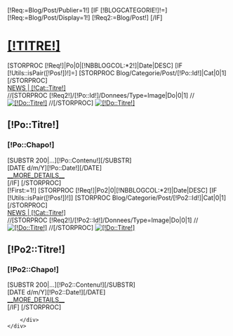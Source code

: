 [!Req:=Blog/Post/Publier=1!]
[IF [!BLOGCATEGORIE!]!=]
	[!Req:=Blog/Post/Display=1!]
	[!Req2:=Blog/Post!]
[/IF]
<div class="[!NOMDIV!]">
   	<div class="container nopadding-left nopadding-right">
   		<div class="reseau">
 			<h1><a href="/[!Systeme::getMenu([!LIENTITRE!])!]">[!TITRE!]</a></h1>    
			<div class="col-lg-6 col-sm-6 col-xs-12 nopadding-left">
				<div id="myCarouselBlog1" class="carousel slide vertical">  
					<div class="vertical carousel-inner ">
						[STORPROC [!Req!]|Po|0|[!NBBLOGCOL:*2!]|Date|DESC]
							[IF [!Utils::isPair([!Pos!])!]=]
								[STORPROC Blog/Categorie/Post/[!Po::Id!]|Cat|0|1][/STORPROC]
								<div class="[IF [!Pos!]=1]active [/IF]item">
									<div class="blog">
										<div class="category">
											<div class="cat-bloc"><a href="/[!Systeme::getMenu(Blog/Categorie)!]/[!Cat::Url!]">NEWS | [!Cat::Titre!]</a></div>
										</div>
										<div class="produits-inner">
											//[STORPROC [!Req2!]/[!Po::Id!]/Donnees/Type=Image|Do|0|1]
											//	<a href="/[!Systeme::getMenu(Blog/Categorie)!]/[!Cat::Url!]/Post/[!Po::Url!]"><img class="img-responsive" src="/[!Do::Fichier!].mini.[!LARGEURIMAGE!]x[!HAUTEURIMAGE!].jpg" alt="[!Do::Titre!]"/></a>
											//[/STORPROC]
											<a href="/[!Systeme::getMenu(Blog/Categorie)!]/[!Cat::Url!]/Post/[!Po::Url!]"><img class="img-responsive" src="/[!Po::Fichier!].mini.570x350.jpg" alt="[!Do::Titre!]"/></a>
											<div class="BlocCouleur BlocCouleur-[!Cat::Couleur!]">
												<h2>[!Po::Titre!]</h2>
												<h3>[!Po::Chapo!]</h3>
											</div>
											<div class="teaser">
												<div class="texteaser"> 
													[SUBSTR 200|...][!Po::Contenu!][/SUBSTR]
												</div>
												<div class="teaser-info">
													<div class="date">[DATE d/m/Y][!Po::Date!][/DATE]</div>
													<div class="more-BlocCouleur-[!Cat::Couleur!]"><a href="/[!Systeme::getMenu(Blog/Categorie)!]/[!Cat::Url!]/Post/[!Po::Url!]">__MORE_DETAILS__</a></div>
												</div>
											</div>
										</div>
									</div>
								</div>
							[/IF]
						[/STORPROC]
					</div>
				</div>
				<div class="nav-prod">
					<a class="next" href="#myCarouselBlog1" data-slide="next"></a>
				</div>
			</div>
			<div class="col-lg-6 col-sm-6 col-xs-12 hidden-xs nopadding-right">
				<div id="myCarouselBlog2" class="carousel slide vertical">  
					<div class="vertical carousel-inner ">
						[!First:=1!]
						[STORPROC [!Req!]|Po2|0|[!NBBLOGCOL:*2!]|Date|DESC]
							[IF [!Utils::isPair([!Pos!])!]]
								[STORPROC Blog/Categorie/Post/[!Po2::Id!]|Cat|0|1][/STORPROC]
								<div class="[IF [!First!]=1]active [!First:=0!][/IF]item">
									<div class="blog">
										<div class="category">
											<div class="cat-bloc"><a href="/[!Systeme::getMenu(Blog/Categorie)!]/[!Cat::Url!]">NEWS | [!Cat::Titre!]</a></div>
										</div>
										<div class="produits-inner">
											//[STORPROC [!Req2!]/[!Po2::Id!]/Donnees/Type=Image|Do|0|1]
											//	<a href="/[!Systeme::getMenu(Blog/Categorie)!]/[!Cat::Url!]/Post/[!Po::Url!]"><img class="img-responsive" src="/[!Do::Fichier!].mini.[!LARGEURIMAGE!]x[!HAUTEURIMAGE!].jpg" alt="[!Do::Titre!]"/></a>
											//[/STORPROC]
											<a href="/[!Systeme::getMenu(Blog/Categorie)!]/[!Cat::Url!]/Post/[!Po2::Url!]"><img class="img-responsive" src="/[!Po2::Fichier!].mini.570x350.jpg" alt="[!Do::Titre!]"/></a>
											<div class="BlocCouleur BlocCouleur-[!Cat::Couleur!]">
												<h2>[!Po2::Titre!]</h2>
												<h3>[!Po2::Chapo!]</h3>
											</div>
											<div class="teaser">
												<div class="texteaser" > 
													[SUBSTR 200|...][!Po2::Contenu!][/SUBSTR]
												</div>
												<div class="teaser-info">
													<div class="date">[DATE d/m/Y][!Po2::Date!][/DATE]</div>
													<div class="more-BlocCouleur-[!Cat::Couleur!]"><a href="/[!Systeme::getMenu(Blog/Categorie)!]/[!Cat::Url!]/Post/[!Po2::Url!]">__MORE_DETAILS__</a></div>
												</div>
											</div>
										</div>
									</div>
								</div>
							[/IF]
						[/STORPROC]
					</div>
				</div>
				<div class="nav-prod">
					<a class="next" href="#myCarouselBlog2" data-slide="next"></a>
				</div>
			</div>

		</div>
	</div> 
</div>